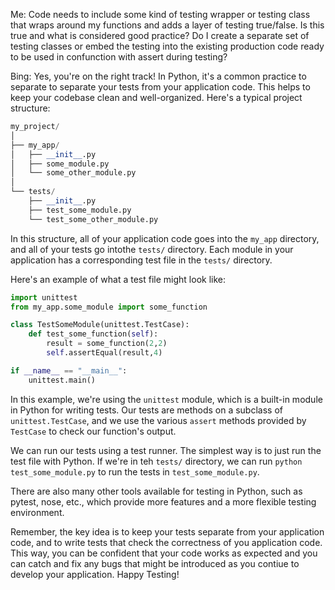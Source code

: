 Me:
Code needs to include some kind of testing wrapper or testing class that wraps around my functions and adds a layer of testing true/false. Is this true and what is considered good practice? Do I create a separate set of testing classes or embed the testing into the existing production code ready to be used in confunction with assert during testing?

Bing:
Yes, you're on the right track! In Python, it's a common practice to separate to separate your tests from your application code. This helps to keep your codebase clean and well-organized. Here's a typical project structure:

```python
my_project/
│
├── my_app/
│   ├── __init__.py
│   ├── some_module.py
│   └── some_other_module.py
│
└── tests/
    ├── __init__.py
    ├── test_some_module.py
    └── test_some_other_module.py
```

In this structure, all of your application code goes into the `my_app` directory, and all of your tests go intothe `tests/` directory. Each module in your application has a corresponding test file in the `tests/` directory.

Here's an example of what a test file might look like:

```python
import unittest
from my_app.some_module import some_function

class TestSomeModule(unittest.TestCase):
    def test_some_function(self):
        result = some_function(2,2)
        self.assertEqual(result,4)

if __name__ == "__main__":
    unittest.main()
```

In this example, we're using the `unittest` module, which is a built-in module in Python for writing tests. Our tests are methods on a subclass of `unittest.TestCase`, and we use the various `assert` methods provided by `TestCase` to check our function's output.

We can run our tests using a test runner. The simplest way is to just run the test file with Python. If we're in teh `tests/` directory, we can run `python test_some_module.py` to run the tests in `test_some_module.py`.

There are also many other tools available for testing in Python, such as pytest, nose, etc., which provide more features and a more flexible testing environment.

Remember, the key idea is to keep your tests separate from your application code, and to write tests that check the correctness of you application code. This way, you can be confident that your code works as expected and you can catch and fix any bugs that might be introduced as you contiue to develop your application. Happy Testing!
